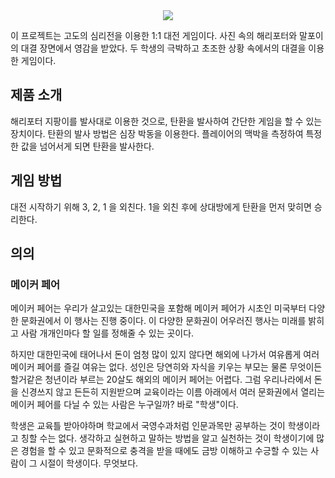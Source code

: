 <div align="center">
  <img src="https://user-images.githubusercontent.com/48713654/69552819-777e1a80-0fe2-11ea-9851-c733183c3759.png">
  
</div>


이 프로젝트는 고도의 심리전을 이용한 1:1 대전 게임이다. 
사진 속의 해리포터와 말포이의 대결 장면에서 영감을 받았다. 
두 학생의 극박하고 초조한 상황 속에서의 대결을 이용한 게임이다. 

## 제품 소개

해리포터 지팡이를 발사대로 이용한 것으로, 탄환을 발사하여 간단한 게임을 할 수 있는 장치이다.
탄환의 발사 방법은 심장 박동을 이용한다. 플레이어의 맥박을 측정하여 특정한 값을 넘어서게 되면 탄환을 발사한다.

## 게임 방법

대전 시작하기 위해 3, 2, 1 을 외친다. 1을 외친 후에 상대방에게 탄환을 먼저 맞히면 승리한다.

## 의의
### 메이커 페어
메이커 페어는 우리가 살고있는 대한민국을 포함해 메이커 페어가 시초인 미국부터 다양한 문화권에서 이 행사는 진행 중이다. 이 다양한 문화권이 어우러진 행사는 미래를 밝히고 사람 개개인마다 할 일를 정해줄 수 있는 곳이다.


하지만 대한민국에 태어나서 돈이 엄청 많이 있지 않다면 해외에 나가서 여유롭게 여러 메이커 페어를 즐길 여유는 없다. 성인은 당연히와 자식을 키우는 부모는 물론 무엇이든 할거같은 청년이라 부르는 20살도 해외의 메이커 페어는 어렵다. 그럼 우리나라에서 돈을 신경쓰지 않고 든든히 지원받으며 교육이라는 이름 아래에서 여러 문화권에서 열리는 메이커 페어를 다닐 수 있는 사람은 누구일까? 바로 "학생"이다.


학생은 교육틀 받아야하며 학교에서 국영수과처럼 인문과목만 공부하는 것이 학생이라고 칭할 수는 없다. 생각하고 실현하고 말하는 방법을 알고 실천하는 것이 학생이기에 많은 경험을 할 수 있고 문화적으로 충격을 받을 때에도 금방 이해하고 수긍할 수 있는 사람이 그 시절이 학생이다. 무엇보다.
